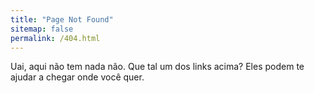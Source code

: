 ```yaml
---
title: "Page Not Found"
sitemap: false
permalink: /404.html
---
```


Uai, aqui não tem nada não. Que tal um dos links acima? Eles podem te ajudar a chegar onde você quer.
